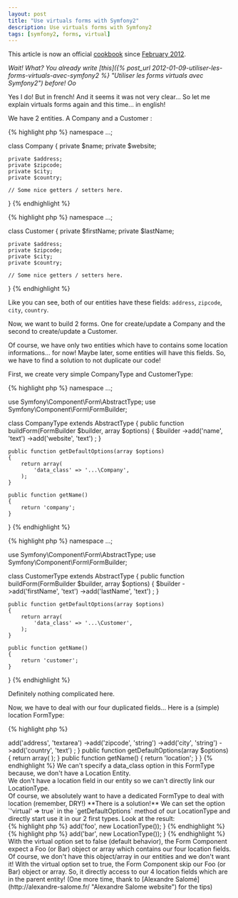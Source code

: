 ```yaml
---
layout: post
title: "Use virtuals forms with Symfony2"
description: Use virtuals forms with Symfony2
tags: [symfony2, forms, virtual]
---
```


<div class="alert alert-info">
This article is now an official <a href="http://www.symfony.com/doc/current/cookbook/form/use_virtuals_forms.html">cookbook</a> since <a href="https://github.com/symfony/symfony-docs/commit/a7781433cf6af9b43f924d2f61525537141d27bf">February 2012</a>.
</div>

_Wait! What? You already write [this]({% post_url 2012-01-09-utiliser-les-forms-virtuals-avec-symfony2 %} "Utiliser les forms virtuals avec Symfony2") before! Oo_

Yes I do! But in french! And it seems it was not very clear... So let me explain virtuals forms again and this time... in english!

We have 2 entities. A Company and a Customer :

<div class="half-left">
{% highlight php %}
<?php

namespace ...;

class Company
{
    private $name;
    private $website;

    private $address;
    private $zipcode;
    private $city;
    private $country;

    // Some nice getters / setters here.
}
{% endhighlight %}
</div>

<div class="half-right">
{% highlight php %}
<?php

namespace ...;

class Customer
{
    private $firstName;
    private $lastName;

    private $address;
    private $zipcode;
    private $city;
    private $country;

    // Some nice getters / setters here.
}
{% endhighlight %}
</div>
<div class="clear"></div>

Like you can see, both of our entities have these fields: `address`, `zipcode`, `city`, `country`.

Now, we want to build 2 forms. One for create/update a Company and the second to create/update a Customer.

Of course, we have only two entities which have to contains some location informations... for now! Maybe later, some entities will have this fields. So, we have to find a solution to not duplicate our code!

First, we create very simple CompanyType and CustomerType:

<div class="half-left">
{% highlight php %}
<?php

namespace ...;

use Symfony\Component\Form\AbstractType;
use Symfony\Component\Form\FormBuilder;

class CompanyType extends AbstractType
{
    public function buildForm(FormBuilder $builder, array $options)
    {
        $builder
            ->add('name', 'text')
            ->add('website', 'text')
        ;
    }

    public function getDefaultOptions(array $options)
    {
        return array(
            'data_class' => '...\Company',
        );
    }

    public function getName()
    {
        return 'company';
    }
}
{% endhighlight %}
</div>

<div class="half-right">
{% highlight php %}
<?php

namespace ...;

use Symfony\Component\Form\AbstractType;
use Symfony\Component\Form\FormBuilder;

class CustomerType extends AbstractType
{
    public function buildForm(FormBuilder $builder, array $options)
    {
        $builder
            ->add('firstName', 'text')
            ->add('lastName', 'text')
        ;
    }

    public function getDefaultOptions(array $options)
    {
        return array(
            'data_class' => '...\Customer',
        );
    }

    public function getName()
    {
        return 'customer';
    }
}
{% endhighlight %}
</div>
<div class="clear"></div>

Definitely nothing complicated here.

Now, we have to deal with our four duplicated fields...
Here is a (simple) location FormType:

{% highlight php %}
<?php

namespace ...;

use Symfony\Component\Form\AbstractType;
use Symfony\Component\Form\FormBuilder;

class LocationType extends AbstractType
{
    public function buildForm(FormBuilder $builder, array $options)
    {
        $builder
            ->add('address', 'textarea')
            ->add('zipcode', 'string')
            ->add('city', 'string')
            ->add('country', 'text')
        ;
    }

    public function getDefaultOptions(array $options)
    {
        return array(
        );
    }

    public function getName()
    {
        return 'location';
    }
}
{% endhighlight %}

We can't specify a data_class option in this FormType because, we don't have a Location Entity.<br />
We don't have a location field in our entity so we can't directly link our LocationType.<br />
Of course, we absolutely want to have a dedicated FormType to deal with location (remember, DRY!)

**There is a solution!**

We can set the option `'virtual' => true` in the `getDefaultOptions` method of our LocationType and directly start use it in our 2 first types.

Look at the result:

<div class="half-left">
{% highlight php %}
<?php
// CompanyType

public function buildForm(FormBuilder $builder, array $options)
{
    $builder->add('foo', new LocationType());
}
{% endhighlight %}
</div>

<div class="half-right">
{% highlight php %}
<?php
// CustomerType

public function buildForm(FormBuilder $builder, array $options)
{
    $builder->add('bar', new LocationType());
}
{% endhighlight %}
</div>
<div class="clear"></div>

With the virtual option set to false (default behavior), the Form Component expect a Foo (or Bar) object or array which contains our four location fields. Of course, we don't have this object/array in our entities and we don't want it!

With the virtual option set to true, the Form Component skip our Foo (or Bar) object or array. So, it directly access to our 4 location fields which are in the parent entity!


(One more time, thank to [Alexandre Salomé](http://alexandre-salome.fr/ "Alexandre Salome website") for the tips)
